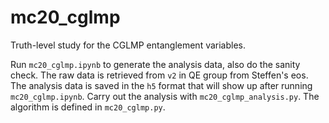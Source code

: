 # mc20_cglmp

Truth-level study for the CGLMP entanglement variables.

Run ```mc20_cglmp.ipynb``` to generate the analysis data, also do the sanity check.
The raw data is retrieved from ```v2``` in QE group from Steffen's eos.
The analysis data is saved in the ```h5``` format that will show up after running ```mc20_cglmp.ipynb```.
Carry out the analysis with ```mc20_cglmp_analysis.py```.
The algorithm is defined in ```mc20_cglmp.py```.